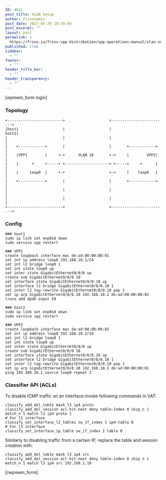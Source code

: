 ```yaml
---
ID: 4611
post_title: VLAN Setup
author: frinxadmin
post_date: 2017-05-29 19:39:00
post_excerpt: ""
layout: post
permalink: >
  https://frinx.io/frinx-vpp-distribution/vpp-operations-manual/vlan-setup.html
published: true
sidebar:
  - ""
footer:
  - ""
header_title_bar:
  - ""
header_transparency:
  - ""
---
```

[wpmem_form login]

### Topology

    +-------------------------+                    +-------------------------+
    |host1                    |                    |                    host2|
    |                         |                    |                         |
    |    +------------+       |                    |       +------------+    |
    |    |VPP1        |     +-+      VLAN 10       +-+     |        VPP2|    |
    |    |      +     +-----+ +--------------------+ +-----+     +      |    |
    |    |     loop0  |     +-+                    +-+     |    loop0   |    |
    |    +------------+       |                    |       +------------+    |
    |                         |                    |                         |
    |                         |                    |                         |  
    +-------------------------+                    +-------------------------+  
    

### Config

    ### host1
    sudo ip link set enp0s8 down
    sudo service vpp restart
    
    ### VPP1
    create loopback interface mac de:ad:00:00:00:01
    set int ip address loop0 192.168.10.1/24
    set int l2 bridge loop0 1
    set int state loop0 up
    set inter state GigabitEthernet0/8/0 up
    create sub GigabitEthernet0/8/0 10
    set interface state GigabitEthernet0/8/0.10 up
    set interface l2 bridge GigabitEthernet0/8/0.10 1
    set inter l2 tag-rewrite GigabitEthernet0/8/0.10 pop 1
    set ip arp GigabitEthernet0/8/0.10 192.168.10.2 de:ad:00:00:00:02
    trace add dpdk-input 50
    
    ### host2
    sudo ip link set enp0s8 down
    sudo service vpp restart
    
    ### VPP2
    create loopback interface mac de:ad:00:00:00:02
    set int ip address loop0 192.168.10.2/24
    set int l2 bridge loop0 1
    set int state loop0 up
    set inter state GigabitEthernet0/8/0 up
    create sub GigabitEthernet0/8/0 10
    set interface state GigabitEthernet0/8/0.10 up
    set interface l2 bridge GigabitEthernet0/8/0.10 1
    set inter l2 tag-rewrite GigabitEthernet0/8/0.10 pop 1
    set ip arp GigabitEthernet0/8/0.10 192.168.10.1 de:ad:00:00:00:01
    ping 192.168.10.1 source loop0 repeat 2
    

### Classifier API (ACLs)

To disable ICMP traffic on an interface invoke following commands in VAT:

    classify_add_del_table mask l3 ip4 proto
    classify_add_del_session acl-hit-next deny table-index 0 skip_n 1 match_n 1 match l3 ip4 proto 1
    # For l2 interface
    classify_set_interface_l2_tables sw_if_index 1 ip4-table 0
    # For l3 interface
    classify_set_interface_ip_table sw_if_index 1 table 0
    

Similarly to disabling traffic from a certain IP, replace the table and session creation with:

    classify_add_del_table mask l3 ip4 src
    classify_add_del_session acl-hit-next deny table-index 0 skip_n 1 match_n 1 match l3 ip4 src 192.168.1.10
    

[/wpmem_form]